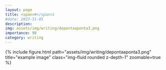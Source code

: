 ```yaml
---
layout: page
title: <span>#</span>1
#date: 2023-31-05
description:
img: assets/img/writing/depontaaponta3.png
importance: 98
category: writing
---
```


<div class="row">
    <div class="col-sm mt-3 mt-md-0">
        {% include figure.html path="assets/img/writing/depontaaponta3.png" title="example image" class="img-fluid rounded z-depth-1" zoomable=true %}
    </div>
</div>
